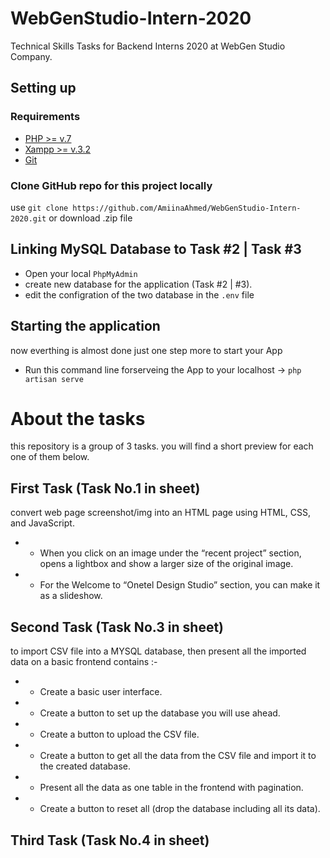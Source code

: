# WebGenStudio-Intern-2020
Technical Skills Tasks for Backend Interns 2020 at WebGen Studio  Company.

## Setting up


### Requirements
- [PHP >= v.7](http://php.net/)
- [Xampp >= v.3.2](https://www.apachefriends.org/)
- [Git](https://git-scm.com/)

### Clone GitHub repo for this project locally

use `git clone https://github.com/AmiinaAhmed/WebGenStudio-Intern-2020.git` or download .zip file

## Linking MySQL Database to Task #2 | Task #3

- Open your local `PhpMyAdmin` 
- create new database for the application (Task #2 | #3). 
- edit the configration of the two database in the `.env` file 

## Starting the application 

now everthing is almost done just one step more to start your App
-  Run this command line forserveing the App to your localhost ->  `php artisan serve` 

##

# About the tasks
this repository is a group of 3 tasks. you will find a short preview for each one of them below.

## First Task (Task No.1 in sheet)
convert web page screenshot/img into an HTML page using HTML, CSS, and JavaScript.
- * When you click on an image under the “recent project” section, opens a lightbox and show a larger size of the original image.
- * For the Welcome to “Onetel Design Studio” section, you can make it as a slideshow.

## Second Task (Task No.3 in sheet)
to import CSV file into a MYSQL database, then present all the imported data on a basic frontend contains :-
- * Create a basic user interface.
- * Create a button to set up the database you will use ahead.
- * Create a button to upload the CSV file.
- * Create a button to get all the data from the CSV file and import it to the created database.
- * Present all the data as one table in the frontend with pagination.
- * Create a button to reset all (drop the database including all its
data).

## Third Task (Task No.4 in sheet)

